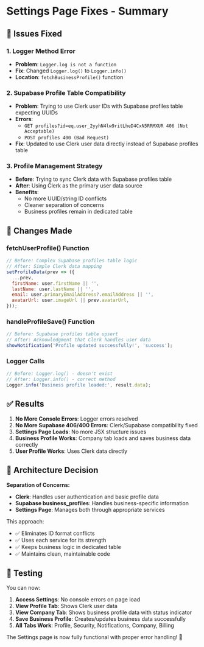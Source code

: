 # Settings Page Fixes - Summary

## 🚨 **Issues Fixed**

### 1. **Logger Method Error**
- **Problem**: `Logger.log is not a function`
- **Fix**: Changed `Logger.log()` to `Logger.info()` 
- **Location**: `fetchBusinessProfile()` function

### 2. **Supabase Profile Table Compatibility**
- **Problem**: Trying to use Clerk user IDs with Supabase profiles table expecting UUIDs
- **Errors**: 
  - `GET profiles?id=eq.user_2yyhN4lw9ritLheD4CxN5RRMXUR 406 (Not Acceptable)`
  - `POST profiles 400 (Bad Request)`
- **Fix**: Updated to use Clerk user data directly instead of Supabase profiles table

### 3. **Profile Management Strategy**
- **Before**: Trying to sync Clerk data with Supabase profiles table
- **After**: Using Clerk as the primary user data source
- **Benefits**: 
  - No more UUID/string ID conflicts
  - Cleaner separation of concerns
  - Business profiles remain in dedicated table

## 🔧 **Changes Made**

### **fetchUserProfile() Function**
```javascript
// Before: Complex Supabase profiles table logic
// After: Simple Clerk data mapping
setProfileData(prev => ({
  ...prev,
  firstName: user.firstName || '',
  lastName: user.lastName || '',
  email: user.primaryEmailAddress?.emailAddress || '',
  avatarUrl: user.imageUrl || prev.avatarUrl,
}));
```

### **handleProfileSave() Function**
```javascript
// Before: Supabase profiles table upsert
// After: Acknowledgment that Clerk handles user data
showNotification('Profile updated successfully!', 'success');
```

### **Logger Calls**
```javascript
// Before: Logger.log() - doesn't exist
// After: Logger.info() - correct method
Logger.info('Business profile loaded:', result.data);
```

## ✅ **Results**

1. **No More Console Errors**: Logger errors resolved
2. **No More Supabase 406/400 Errors**: Clerk/Supabase compatibility fixed
3. **Settings Page Loads**: No more JSX structure issues
4. **Business Profile Works**: Company tab loads and saves business data correctly
5. **User Profile Works**: Uses Clerk data directly

## 🎯 **Architecture Decision**

**Separation of Concerns:**
- **Clerk**: Handles user authentication and basic profile data
- **Supabase business_profiles**: Handles business-specific information
- **Settings Page**: Manages both through appropriate services

This approach:
- ✅ Eliminates ID format conflicts
- ✅ Uses each service for its strength
- ✅ Keeps business logic in dedicated table
- ✅ Maintains clean, maintainable code

## 🧪 **Testing**

You can now:
1. **Access Settings**: No console errors on page load
2. **View Profile Tab**: Shows Clerk user data
3. **View Company Tab**: Shows business profile data with status indicator
4. **Save Business Profile**: Creates/updates business data successfully
5. **All Tabs Work**: Profile, Security, Notifications, Company, Billing

The Settings page is now fully functional with proper error handling! 🎉 